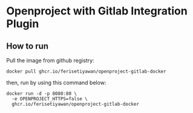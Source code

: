 # Openproject with Gitlab Integration Plugin

## How to run

Pull the image from github registry:
```
docker pull ghcr.io/ferisetiyawan/openproject-gitlab-docker
```

then, run by using this command below:
```
docker run -d -p 8080:80 \
  -e OPENPROJECT_HTTPS=false \
  ghcr.io/ferisetiyawan/openproject-gitlab-docker
```
